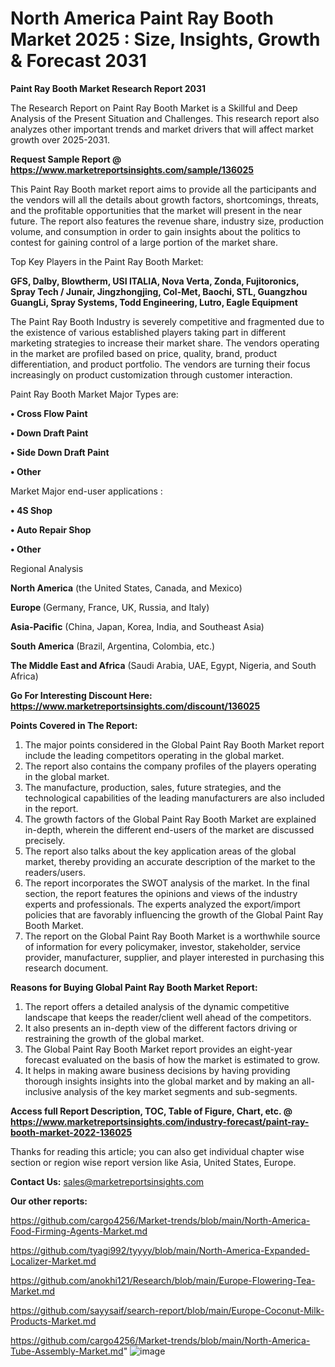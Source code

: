 # North America Paint Ray Booth Market 2025 : Size, Insights, Growth & Forecast 2031

<strong>Paint Ray Booth Market Research Report 2031</strong>

The Research Report on Paint Ray Booth Market is a Skillful and Deep Analysis of the Present Situation and Challenges. This research report also analyzes other important trends and market drivers that will affect market growth over 2025-2031.

<strong>Request Sample Report @ <a href=https://www.marketreportsinsights.com/sample/136025>https://www.marketreportsinsights.com/sample/136025</a></strong>

This Paint Ray Booth market report aims to provide all the participants and the vendors will all the details about growth factors, shortcomings, threats, and the profitable opportunities that the market will present in the near future. The report also features the revenue share, industry size, production volume, and consumption in order to gain insights about the politics to contest for gaining control of a large portion of the market share.

Top Key Players in the Paint Ray Booth Market:

<strong>GFS, Dalby, Blowtherm, USI ITALIA, Nova Verta, Zonda, Fujitoronics, Spray Tech / Junair, Jingzhongjing, Col-Met, Baochi, STL, Guangzhou GuangLi, Spray Systems, Todd Engineering, Lutro, Eagle Equipment</strong>

The Paint Ray Booth Industry is severely competitive and fragmented due to the existence of various established players taking part in different marketing strategies to increase their market share. The vendors operating in the market are profiled based on price, quality, brand, product differentiation, and product portfolio. The vendors are turning their focus increasingly on product customization through customer interaction.

Paint Ray Booth Market Major Types are:

<strong>• Cross Flow Paint

• Down Draft Paint

• Side Down Draft Paint

• Other</strong>

Market Major end-user applications :

<strong>• 4S Shop

• Auto Repair Shop

• Other</strong>

Regional Analysis

</u><strong><b>North America</b></strong> (the United States, Canada, and Mexico)

<strong><b>Europe </b></strong>(Germany, France, UK, Russia, and Italy)

<strong><b>Asia-Pacific</b></strong> (China, Japan, Korea, India, and Southeast Asia)

<strong><b>South America</b></strong> (Brazil, Argentina, Colombia, etc.)

<strong><b>The Middle East and Africa</b></strong> (Saudi Arabia, UAE, Egypt, Nigeria, and South Africa)

<strong>Go For Interesting Discount Here: <a href=https://www.marketreportsinsights.com/discount/136025>https://www.marketreportsinsights.com/discount/136025</a></strong>

<strong>Points Covered in The Report:</strong>
<ol>
  <li>The major points considered in the Global Paint Ray Booth Market report include the leading competitors operating in the global market.</li>
  <li>The report also contains the company profiles of the players operating in the global market.</li>
  <li>The manufacture, production, sales, future strategies, and the technological capabilities of the leading manufacturers are also included in the report.</li>
  <li>The growth factors of the Global Paint Ray Booth Market are explained in-depth, wherein the different end-users of the market are discussed precisely.</li>
  <li>The report also talks about the key application areas of the global market, thereby providing an accurate description of the market to the readers/users.</li>
  <li>The report incorporates the SWOT analysis of the market. In the final section, the report features the opinions and views of the industry experts and professionals. The experts analyzed the export/import policies that are favorably influencing the growth of the Global Paint Ray Booth Market.</li>
  <li>The report on the Global Paint Ray Booth Market is a worthwhile source of information for every policymaker, investor, stakeholder, service provider, manufacturer, supplier, and player interested in purchasing this research document.</li>
</ol>
<strong>Reasons for Buying Global Paint Ray Booth Market Report:</strong>

<ol>
  <li>The report offers a detailed analysis of the dynamic competitive landscape that keeps the reader/client well ahead of the competitors.</li>
  <li>It also presents an in-depth view of the different factors driving or restraining the growth of the global market.</li>
  <li>The Global Paint Ray Booth Market report provides an eight-year forecast evaluated on the basis of how the market is estimated to grow.</li>
  <li>It helps in making aware business decisions by having providing thorough insights insights into the global market and by making an all-inclusive analysis of the key market segments and sub-segments.</li>
</ol>
<strong>Access full Report Description, TOC, Table of Figure, Chart, etc. @ <a href=https://www.marketreportsinsights.com/industry-forecast/paint-ray-booth-market-2022-136025>https://www.marketreportsinsights.com/industry-forecast/paint-ray-booth-market-2022-136025</a></strong>


Thanks for reading this article; you can also get individual chapter wise section or region wise report version like Asia, United States, Europe.

<strong>Contact Us:</strong>
sales@marketreportsinsights.com

<strong>Our other reports:</strong>

<a href=https://github.com/cargo4256/Market-trends/blob/main/North-America-Food-Firming-Agents-Market.md>https://github.com/cargo4256/Market-trends/blob/main/North-America-Food-Firming-Agents-Market.md</a>

<a href=https://github.com/tyagi992/tyyyy/blob/main/North-America-Expanded-Localizer-Market.md>https://github.com/tyagi992/tyyyy/blob/main/North-America-Expanded-Localizer-Market.md</a>

<a href=https://github.com/anokhi121/Research/blob/main/Europe-Flowering-Tea-Market.md>https://github.com/anokhi121/Research/blob/main/Europe-Flowering-Tea-Market.md</a>

<a href=https://github.com/sayysaif/search-report/blob/main/Europe-Coconut-Milk-Products-Market.md>https://github.com/sayysaif/search-report/blob/main/Europe-Coconut-Milk-Products-Market.md</a>

<a href=https://github.com/cargo4256/Market-trends/blob/main/North-America-Tube-Assembly-Market.md>https://github.com/cargo4256/Market-trends/blob/main/North-America-Tube-Assembly-Market.md</a>"
![image](https://github.com/user-attachments/assets/d71b5fec-1b9f-48ce-8e96-d0d24da199ea)
